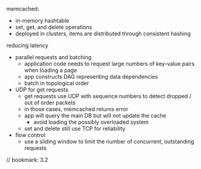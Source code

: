 memcached:
- in-memory hashtable
- set, get, and delete operations
- deployed in clusters, items are distributed through consistent hashing

reducing latency
- parallel requests and batching
	- application code needs to request large numbers of key-value pairs when loading a page
	- app constructs DAG representing data dependencies
	- batch in topological order
- UDP for get requests
	- get requests use UDP with sequence numbers to detect dropped / out of order packets
	- in those cases, memcached returns error
	- app will query the main DB but will not update the cache
		- avoid loading the possibly overloaded system
	- set and delete still use TCP for reliability
- flow control
	- use a sliding window to limit the number of concurrent, outstanding requests

// bookmark: 3.2